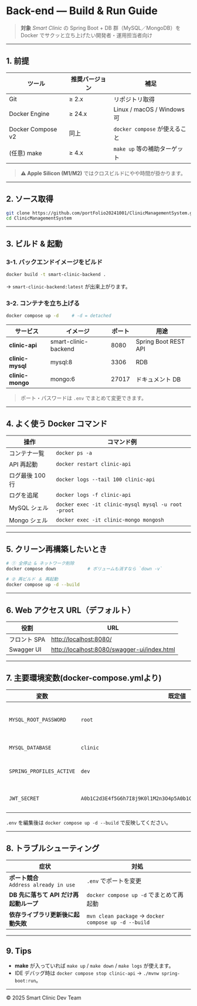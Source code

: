# Back-end — Build & Run Guide

> **対象**
> *Smart Clinic* の Spring Boot + DB 群（MySQL／MongoDB）を
> Docker でサクッと立ち上げたい開発者・運用担当者向け

---

## 1. 前提

| ツール               | 推奨バージョン | 補足                        |
| ----------------- | ------- | ------------------------- |
| Git               | ≥ 2.x   | リポジトリ取得                   |
| Docker Engine     | ≥ 24.x  | Linux / macOS / Windows 可 |
| Docker Compose v2 | 同上      | `docker compose` が使えること   |
| (任意) make         | ≥ 4.x   | `make up` 等の補助ターゲット       |

> **⚠️ Apple Silicon (M1/M2)** ではクロスビルドにやや時間が掛かります。

---

## 2. ソース取得

```bash
git clone https://github.com/portFolio20241001/ClinicManagementSystem.git
cd ClinicManagementSystem
```

---

## 3. ビルド & 起動

### 3-1. バックエンドイメージをビルド

```bash
docker build -t smart-clinic-backend .
```

→ `smart-clinic-backend:latest` が出来上がります。

### 3-2. コンテナを立ち上げる

```bash
docker compose up -d     # -d = detached
```

| サービス             | イメージ                 | ポート   | 用途                   |
| ---------------- | -------------------- | ----- | -------------------- |
| **clinic-api**   | smart-clinic-backend | 8080  | Spring Boot REST API |
| **clinic-mysql** | mysql:8              | 3306  | RDB                  |
| **clinic-mongo** | mongo:6              | 27017 | ドキュメント DB            |

> ポート・パスワードは `.env` でまとめて変更できます。

---

## 4. よく使う Docker コマンド

| 操作         | コマンド例                                               |
| ---------- | --------------------------------------------------- |
| コンテナ一覧     | `docker ps -a`                                      |
| API 再起動    | `docker restart clinic-api`                         |
| ログ最後 100 行 | `docker logs --tail 100 clinic-api`                 |
| ログを追尾      | `docker logs -f clinic-api`                         |
| MySQL シェル  | `docker exec -it clinic-mysql mysql -u root -proot` |
| Mongo シェル  | `docker exec -it clinic-mongo mongosh`              |

---

## 5. クリーン再構築したいとき

```bash
# ① 全停止 & ネットワーク削除
docker compose down            # ボリュームも消すなら `down -v`

# ② 再ビルド ＆ 再起動
docker compose up -d --build
```

---

## 6. Web アクセス URL（デフォルト）

| 役割              | URL                                                                            |
| --------------- | ------------------------------------------------------------------------------ |
| フロント SPA        | [http://localhost:8080/](http://localhost:8080/)                               |
| Swagger UI      | [http://localhost:8080/swagger-ui/index.html](http://localhost:8080/swagger-ui/index.html) |

---

## 7. 主要環境変数(docker-compose.ymlより)

| 変数                       | 既定値        | 説明               |
| ------------------------ | ---------- | ---------------- |
| `MYSQL_ROOT_PASSWORD`    | `root`     | MySQL root パスワード |
| `MYSQL_DATABASE`         | `clinic`   | 初期 DB 名          |
| `SPRING_PROFILES_ACTIVE` | `dev`      | Spring プロファイル    |
| `JWT_SECRET`             | `A0b1C2d3E4f5G6h7I8j9K0l1M2n3O4p5A0b1C2d3E4f5G6h7I8j9K0l1M2n3O4p5` | JWT 署名キー         |

`.env` を編集後は `docker compose up -d --build` で反映してください。

---

## 8. トラブルシューティング

| 症状                                    | 対処                                                   |
| ------------------------------------- | ---------------------------------------------------- |
| **ポート競合**<br>`Address already in use` | `.env` でポートを変更                                       |
| **DB 先に落ちて API だけ再起動ループ**             | `docker compose up -d` でまとめて再起動                      |
| **依存ライブラリ更新後に起動失敗**                   | `mvn clean package` → `docker compose up -d --build` |

---

## 9. Tips

* **make** が入っていれば `make up` / `make down` / `make logs` が使えます。
* IDE デバッグ時は `docker compose stop clinic-api` → `./mvnw spring-boot:run`。

---

© 2025 Smart Clinic Dev Team

